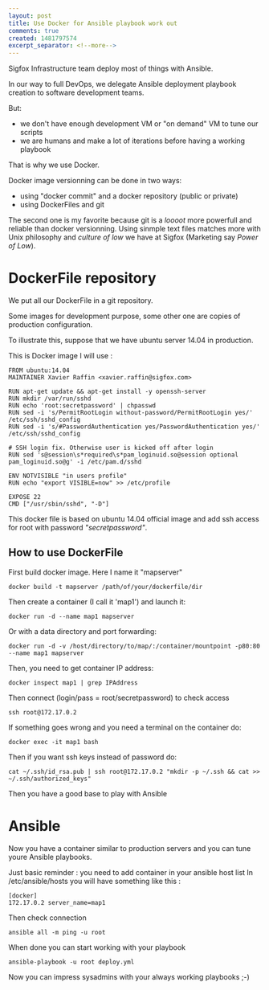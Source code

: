 ```yaml
---
layout: post
title: Use Docker for Ansible playbook work out
comments: true
created: 1481797574
excerpt_separator: <!--more-->
---
```


Sigfox Infrastructure team deploy most of things with Ansible.

In our way to full DevOps, we delegate Ansible deployment playbook creation to software development teams.

But:

* we don't have enough development VM or "on demand" VM to tune our scripts
* we are humans and make a lot of iterations before having a working playbook

That is why we use Docker.

<!--more-->

Docker image versionning can be done in two ways:
* using "docker commit" and a docker repository (public or private)
* using DockerFiles and git

The second one is my favorite because git is a _loooot_ more powerfull and reliable than docker versionning.
Using sinmple text files matches more with Unix philosophy and _culture of low_ we have at Sigfox (Marketing say _Power of Low_).

# DockerFile repository

We put all our DockerFile in a git repository.

Some images for development purpose, some other one are copies of production configuration.

To illustrate this, suppose that we have ubuntu server 14.04 in production.

This is Docker image I will use :

```
FROM ubuntu:14.04
MAINTAINER Xavier Raffin <xavier.raffin@sigfox.com>

RUN apt-get update && apt-get install -y openssh-server
RUN mkdir /var/run/sshd
RUN echo 'root:secretpassword' | chpasswd
RUN sed -i 's/PermitRootLogin without-password/PermitRootLogin yes/' /etc/ssh/sshd_config
RUN sed -i 's/#PasswordAuthentication yes/PasswordAuthentication yes/' /etc/ssh/sshd_config

# SSH login fix. Otherwise user is kicked off after login
RUN sed 's@session\s*required\s*pam_loginuid.so@session optional pam_loginuid.so@g' -i /etc/pam.d/sshd

ENV NOTVISIBLE "in users profile"
RUN echo "export VISIBLE=now" >> /etc/profile

EXPOSE 22
CMD ["/usr/sbin/sshd", "-D"]
```

This docker file is based on ubuntu 14.04 official image and add ssh access for root with password _"secretpassword"_.


## How to use DockerFile

First build docker image.
Here I name it "mapserver"

```
docker build -t mapserver /path/of/your/dockerfile/dir
```

Then create a container (I call it 'map1') and launch it:

```
docker run -d --name map1 mapserver
```

Or with a data directory and port forwarding:

```
docker run -d -v /host/directory/to/map/:/container/mountpoint -p80:80  --name map1 mapserver
```

Then, you need to get container IP address:

```
docker inspect map1 | grep IPAddress
```

Then connect (login/pass = root/secretpassword) to check access

```
ssh root@172.17.0.2 
```

If something goes wrong and you need a terminal on the container do:

```
docker exec -it map1 bash
```

Then if you want ssh keys instead of password do:

```
cat ~/.ssh/id_rsa.pub | ssh root@172.17.0.2 "mkdir -p ~/.ssh && cat >>  ~/.ssh/authorized_keys"
```

Then you have a good base to play with Ansible

# Ansible

Now you have a container similar to production servers and you can tune youre Ansible playbooks.

Just basic reminder : you need to add container in your ansible host list
In /etc/ansible/hosts you will have something like this : 

```
[docker]
172.17.0.2 server_name=map1
```

Then check connection 

```
ansible all -m ping -u root
```

When done you can start working with your playbook

```
ansible-playbook -u root deploy.yml
```

Now you can impress sysadmins with your always working playbooks ;-)





